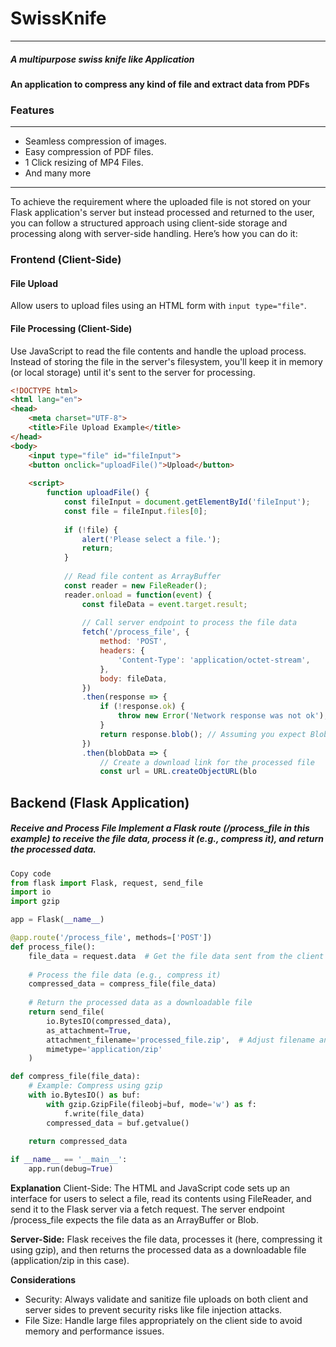 # SwissKnife
---

##### A multipurpose swiss knife like Application

**An application to compress any kind of file and extract data from PDFs**

### Features
---

- Seamless compression of images.
- Easy compression of PDF files.
- 1 Click resizing of MP4 Files.
- And many more

---

To achieve the requirement where the uploaded file is not stored on your Flask application's server but instead processed and returned to the user, you can follow a structured approach using client-side storage and processing along with server-side handling. Here’s how you can do it:

### Frontend (Client-Side)

#### File Upload
Allow users to upload files using an HTML form with `input type="file"`.

#### File Processing (Client-Side)
Use JavaScript to read the file contents and handle the upload process. Instead of storing the file in the server's filesystem, you'll keep it in memory (or local storage) until it's sent to the server for processing.

```html
<!DOCTYPE html>
<html lang="en">
<head>
    <meta charset="UTF-8">
    <title>File Upload Example</title>
</head>
<body>
    <input type="file" id="fileInput">
    <button onclick="uploadFile()">Upload</button>
    
    <script>
        function uploadFile() {
            const fileInput = document.getElementById('fileInput');
            const file = fileInput.files[0];
            
            if (!file) {
                alert('Please select a file.');
                return;
            }
            
            // Read file content as ArrayBuffer
            const reader = new FileReader();
            reader.onload = function(event) {
                const fileData = event.target.result;
                
                // Call server endpoint to process the file data
                fetch('/process_file', {
                    method: 'POST',
                    headers: {
                        'Content-Type': 'application/octet-stream',
                    },
                    body: fileData,
                })
                .then(response => {
                    if (!response.ok) {
                        throw new Error('Network response was not ok');
                    }
                    return response.blob(); // Assuming you expect Blob back
                })
                .then(blobData => {
                    // Create a download link for the processed file
                    const url = URL.createObjectURL(blo
```
## Backend (Flask Application)
##### Receive and Process File Implement a Flask route (/process_file in this example) to receive the file data, process it (e.g., compress it), and return the processed data.

```python
Copy code
from flask import Flask, request, send_file
import io
import gzip

app = Flask(__name__)

@app.route('/process_file', methods=['POST'])
def process_file():
    file_data = request.data  # Get the file data sent from the client
    
    # Process the file data (e.g., compress it)
    compressed_data = compress_file(file_data)
    
    # Return the processed data as a downloadable file
    return send_file(
        io.BytesIO(compressed_data),
        as_attachment=True,
        attachment_filename='processed_file.zip',  # Adjust filename and extension as needed
        mimetype='application/zip'
    )

def compress_file(file_data):
    # Example: Compress using gzip
    with io.BytesIO() as buf:
        with gzip.GzipFile(fileobj=buf, mode='w') as f:
            f.write(file_data)
        compressed_data = buf.getvalue()
    
    return compressed_data

if __name__ == '__main__':
    app.run(debug=True)
```

**Explanation**
Client-Side: The HTML and JavaScript code sets up an interface for users to select a file, read its contents using FileReader, and send it to the Flask server via a fetch request. The server endpoint /process_file expects the file data as an ArrayBuffer or Blob.

**Server-Side:** Flask receives the file data, processes it (here, compressing it using gzip), and then returns the processed data as a downloadable file (application/zip in this case).

**Considerations**
- Security: Always validate and sanitize file uploads on both client and server sides to prevent security risks like file injection attacks.
- File Size: Handle large files appropriately on the client side to avoid memory and performance issues.
